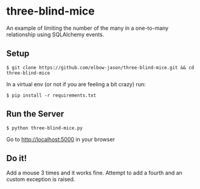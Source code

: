 three-blind-mice
================
An example of limiting the number of the many in a one-to-many relationship using SQLAlchemy events.


Setup
-----

```$ git clone https://github.com/elbow-jason/three-blind-mice.git && cd three-blind-mice```

In a virtual env (or not if you are feeling a bit crazy) run:

```$ pip install -r requirements.txt```


Run the Server
--------------

```$ python three-blind-mice.py```

Go to [http://localhost:5000](http://localhost:5000) in your browser


Do it!
------

Add a mouse 3 times and it works fine. Attempt to add a fourth and an custom exception is raised.
